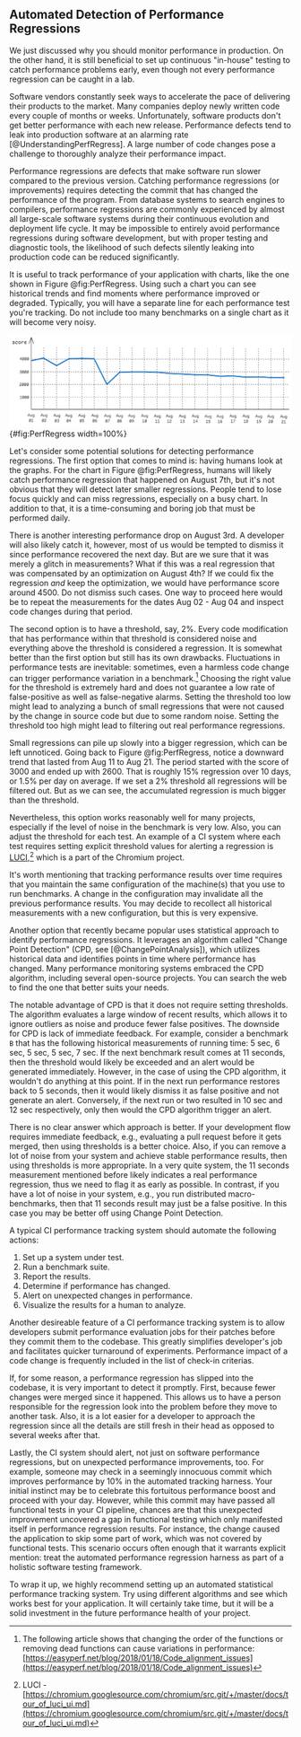 

## Automated Detection of Performance Regressions

We just discussed why you should monitor performance in production. On the other hand, it is still beneficial to set up continuous "in-house" testing to catch performance problems early, even though not every performance regression can be caught in a lab.

Software vendors constantly seek ways to accelerate the pace of delivering their products to the market. Many companies deploy newly written code every couple of months or weeks. Unfortunately, software products don't get better performance with each new release. Performance defects tend to leak into production software at an alarming rate [@UnderstandingPerfRegress]. A large number of code changes pose a challenge to thoroughly analyze their performance impact.

Performance regressions are defects that make software run slower compared to the previous version. Catching performance regressions (or improvements) requires detecting the commit that has changed the performance of the program. From database systems to search engines to compilers, performance regressions are commonly experienced by almost all large-scale software systems during their continuous evolution and deployment life cycle. It may be impossible to entirely avoid performance regressions during software development, but with proper testing and diagnostic tools, the likelihood of such defects silently leaking into production code can be reduced significantly.

It is useful to track performance of your application with charts, like the one shown in Figure @fig:PerfRegress. Using such a chart you can see historical trends and find moments where performance improved or degraded. Typically, you will have a separate line for each performance test you're tracking. Do not include too many benchmarks on a single chart as it will become very noisy.

![Performance graph (higher better) for an application showing a big drop in performance on August 5th and smaller ones later.](../../img/measurements/PerfRegressions.png){#fig:PerfRegress width=100%}

Let's consider some potential solutions for detecting performance regressions. The first option that comes to mind is: having humans look at the graphs. For the chart in Figure @fig:PerfRegress, humans will likely catch performance regression that happened on August 7th, but it's not obvious that they will detect later smaller regressions. People tend to lose focus quickly and can miss regressions, especially on a busy chart. In addition to that, it is a time-consuming and boring job that must be performed daily.

There is another interesting performance drop on August 3rd. A developer will also likely catch it, however, most of us would be tempted to dismiss it since performance recovered the next day. But are we sure that it was merely a glitch in measurements? What if this was a real regression that was compensated by an optimization on August 4th? If we could fix the regression *and* keep the optimization, we would have performance score around 4500. Do not dismiss such cases. One way to proceed here would be to repeat the measurements for the dates Aug 02 - Aug 04 and inspect code changes during that period.

The second option is to have a threshold, say, 2%. Every code modification that has performance within that threshold is considered noise and everything above the threshold is considered a regression. It is somewhat better than the first option but still has its own drawbacks. Fluctuations in performance tests are inevitable: sometimes, even a harmless code change can trigger performance variation in a benchmark.[^3] Choosing the right value for the threshold is extremely hard and does not guarantee a low rate of false-positive as well as false-negative alarms. Setting the threshold too low might lead to analyzing a bunch of small regressions that were not caused by the change in source code but due to some random noise. Setting the threshold too high might lead to filtering out real performance regressions. 

Small regressions can pile up slowly into a bigger regression, which can be left unnoticed. Going back to Figure @fig:PerfRegress, notice a downward trend that lasted from Aug 11 to Aug 21. The period started with the score of 3000 and ended up with 2600. That is roughly 15% regression over 10 days, or 1.5% per day on average. If we set a 2% threshold all regressions will be filtered out. But as we can see, the accumulated regression is much bigger than the threshold. 

Nevertheless, this option works reasonably well for many projects, especially if the level of noise in the benchmark is very low. Also, you can adjust the threshold for each test. An example of a CI system where each test requires setting explicit threshold values for alerting a regression is [LUCI](https://chromium.googlesource.com/chromium/src.git/+/master/docs/tour_of_luci_ui.md),[^2] which is a part of the Chromium project.

It's worth mentioning that tracking performance results over time requires that you maintain the same configuration of the machine(s) that you use to run benchmarks. A change in the configuration may invalidate all the previous performance results. You may decide to recollect all historical measurements with a new configuration, but this is very expensive.

Another option that recently became popular uses statistical approach to identify performance regressions. It leverages an algorithm called "Change Point Detection" (CPD, see [@ChangePointAnalysis]), which utilizes historical data and identifies points in time where performance has changed. Many performance monitoring systems embraced the CPD algorithm, including several open-source projects. You can search the web to find the one that better suits your needs.

The notable advantage of CPD is that it does not require setting thresholds. The algorithm evaluates a large window of recent results, which allows it to ignore outliers as noise and produce fewer false positives. The downside for CPD is lack of immediate feedback. For example, consider a benchmark `B` that has the following historical measurements of running time: 5 sec, 6 sec, 5 sec, 5 sec, 7 sec. If the next benchmark result comes at 11 seconds, then the threshold would likely be exceeded and an alert would be generated immediately. However, in the case of using the CPD algorithm, it wouldn't do anything at this point. If in the next run performance restores back to 5 seconds, then it would likely dismiss it as false positive and not generate an alert. Conversely, if the next run or two resulted in 10 sec and 12 sec respectively, only then would the CPD algorithm trigger an alert.

There is no clear answer which approach is better. If your development flow requires immediate feedback, e.g., evaluating a pull request before it gets merged, then using thresholds is a better choice. Also, if you can remove a lot of noise from your system and achieve stable performance results, then using thresholds is more appropriate. In a very quite system, the 11 seconds measurement mentioned before likely indicates a real performance regression, thus we need to flag it as early as possible. In contrast, if you have a lot of noise in your system, e.g., you run distributed macro-benchmarks, then that 11 seconds result may just be a false positive. In this case you may be better off using Change Point Detection.

A typical CI performance tracking system should automate the following actions:

1. Set up a system under test.
2. Run a benchmark suite.
3. Report the results.
4. Determine if performance has changed.
5. Alert on unexpected changes in performance.
6. Visualize the results for a human to analyze.

Another desireable feature of a CI performance tracking system is to allow developers submit performance evaluation jobs for their patches before they commit them to the codebase. This greatly simplifies developer's job and facilitates quicker turnaround of experiments. Performance impact of a code change is frequently included in the list of check-in criterias. 

If, for some reason, a performance regression has slipped into the codebase, it is very important to detect it promptly. First, because fewer changes were merged since it happened. This allows us to have a person responsible for the regression look into the problem before they move to another task. Also, it is a lot easier for a developer to approach the regression since all the details are still fresh in their head as opposed to several weeks after that.

Lastly, the CI system should alert, not just on software performance regressions, but on unexpected performance improvements, too. For example, someone may check in a seemingly innocuous commit which improves performance by 10% in the automated tracking harness. Your initial instinct may be to celebrate this fortuitous performance boost and proceed with your day. However, while this commit may have passed all functional tests in your CI pipeline, chances are that this unexpected improvement uncovered a gap in functional testing which only manifested itself in performance regression results. For instance, the change caused the application to skip some part of work, which was not covered by functional tests. This scenario occurs often enough that it warrants explicit mention: treat the automated performance regression harness as part of a holistic software testing framework.

To wrap it up, we highly recommend setting up an automated statistical performance tracking system. Try using different algorithms and see which works best for your application. It will certainly take time, but it will be a solid investment in the future performance health of your project.

[^2]: LUCI - [https://chromium.googlesource.com/chromium/src.git/+/master/docs/tour_of_luci_ui.md](https://chromium.googlesource.com/chromium/src.git/+/master/docs/tour_of_luci_ui.md)
[^3]: The following article shows that changing the order of the functions or removing dead functions can cause variations in performance: [https://easyperf.net/blog/2018/01/18/Code_alignment_issues](https://easyperf.net/blog/2018/01/18/Code_alignment_issues)